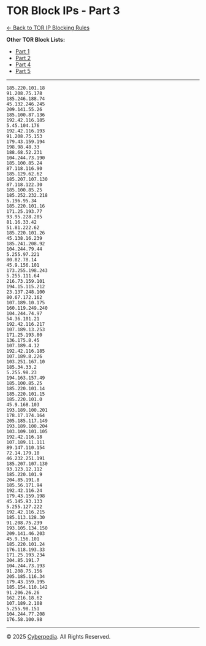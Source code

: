 # TOR Block IPs - Part 3

[← Back to TOR IP Blocking Rules](../tor-ip-block-rules.md)

**Other TOR Block Lists:**
- [Part 1](tor-block-ips-p1.md)
- [Part 2](tor-block-ips-p2.md)
- [Part 4](tor-block-ips-p4.md)
- [Part 5](tor-block-ips-p5.md)

---

```
185.220.101.18
91.208.75.178
185.246.188.74
45.132.246.245
209.141.55.26
185.100.87.136
192.42.116.185
5.45.104.176
192.42.116.193
91.208.75.153
179.43.159.194
198.98.48.33
188.68.52.231
104.244.73.190
185.100.85.24
87.118.116.90
185.129.62.62
185.207.107.130
87.118.122.30
185.100.85.25
185.252.232.218
5.196.95.34
185.220.101.16
171.25.193.77
93.95.228.205
81.16.33.42
51.81.222.62
185.220.101.26
45.138.16.239
185.241.208.92
104.244.79.44
5.255.97.221
80.82.78.14
45.9.156.101
173.255.198.243
5.255.111.64
216.73.159.101
194.15.115.212
23.137.248.100
80.67.172.162
107.189.10.175
160.119.249.240
104.244.74.97
54.36.101.21
192.42.116.217
107.189.13.253
171.25.193.80
136.175.8.45
107.189.4.12
192.42.116.185
107.189.8.226
103.251.167.10
185.34.33.2
5.255.98.23
194.163.157.49
185.100.85.25
185.220.101.14
185.220.101.15
185.220.101.0
45.9.168.103
193.189.100.201
178.17.174.164
205.185.117.149
193.189.100.204
103.109.101.105
192.42.116.18
107.189.11.111
89.147.110.154
72.14.179.10
46.232.251.191
185.207.107.130
93.123.12.112
185.220.101.9
204.85.191.8
185.56.171.94
192.42.116.24
179.43.159.198
45.145.93.133
5.255.127.222
192.42.116.215
185.113.128.30
91.208.75.239
193.105.134.150
209.141.46.203
45.9.156.101
185.220.101.24
176.118.193.33
171.25.193.234
204.85.191.7
104.244.73.193
91.208.75.156
205.185.116.34
179.43.159.195
185.154.110.142
91.206.26.26
162.216.18.62
107.189.2.108
5.255.98.151
104.244.77.208
176.58.100.98
```

---

© 2025 [Cyberpedia](https://cyberpedia.site/). All Rights Reserved. 